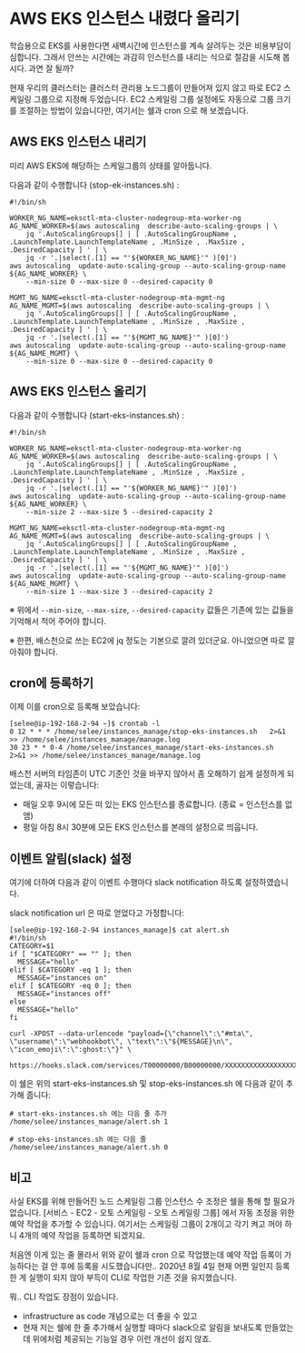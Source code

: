 # AWS EKS 인스턴스 내렸다 올리기
학습용으로 EKS를 사용한다면 새벽시간에 인스턴스를 계속 살려두는 것은 비용부담이 심합니다.
그래서 안쓰는 시간에는 과감히 인스턴스를 내리는 식으로 절감을 시도해 봅시다. 과연 잘 될까?

현재 우리의 클러스터는 클러스터 관리용 노드그룹이 만들어져 있지 않고 따로 EC2 스케일링 그룹으로 지정해 두었습니다.
EC2 스케일링 그룹 설정에도 자동으로 그룹 크기를 조절하는 방법이 있습니다만,
여기서는 쉘과 cron 으로 해 보겠습니다.

## AWS EKS 인스턴스 내리기

미리 AWS EKS에 해당하는 스케일그룹의 상태를 알아둡니다.

다음과 같이 수행합니다 (stop-ek-instances.sh) :
<pre><code>#!/bin/sh

WORKER_NG_NAME=eksctl-mta-cluster-nodegroup-mta-worker-ng
AG_NAME_WORKER=$(aws autoscaling  describe-auto-scaling-groups | \
    jq '.AutoScalingGroups[] | [ .AutoScalingGroupName , .LaunchTemplate.LaunchTemplateName , .MinSize , .MaxSize , .DesiredCapacity ] ' | \
    jq -r '.|select(.[1] == "'${WORKER_NG_NAME}'" )[0]')
aws autoscaling  update-auto-scaling-group --auto-scaling-group-name ${AG_NAME_WORKER} \
    --min-size 0 --max-size 0 --desired-capacity 0

MGMT_NG_NAME=eksctl-mta-cluster-nodegroup-mta-mgmt-ng
AG_NAME_MGMT=$(aws autoscaling  describe-auto-scaling-groups | \
    jq '.AutoScalingGroups[] | [ .AutoScalingGroupName , .LaunchTemplate.LaunchTemplateName , .MinSize , .MaxSize , .DesiredCapacity ] ' | \
    jq -r '.|select(.[1] == "'${MGMT_NG_NAME}'" )[0]')
aws autoscaling  update-auto-scaling-group --auto-scaling-group-name ${AG_NAME_MGMT} \
    --min-size 0 --max-size 0 --desired-capacity 0
</code></pre>

## AWS EKS 인스턴스 올리기
다음과 같이 수행합니다 (start-eks-instances.sh) :
<pre><code>#!/bin/sh

WORKER_NG_NAME=eksctl-mta-cluster-nodegroup-mta-worker-ng
AG_NAME_WORKER=$(aws autoscaling  describe-auto-scaling-groups | \
    jq '.AutoScalingGroups[] | [ .AutoScalingGroupName , .LaunchTemplate.LaunchTemplateName , .MinSize , .MaxSize , .DesiredCapacity ] ' | \
    jq -r '.|select(.[1] == "'${WORKER_NG_NAME}'" )[0]')
aws autoscaling  update-auto-scaling-group --auto-scaling-group-name ${AG_NAME_WORKER} \
    --min-size 2 --max-size 5 --desired-capacity 2

MGMT_NG_NAME=eksctl-mta-cluster-nodegroup-mta-mgmt-ng
AG_NAME_MGMT=$(aws autoscaling  describe-auto-scaling-groups | \
    jq '.AutoScalingGroups[] | [ .AutoScalingGroupName , .LaunchTemplate.LaunchTemplateName , .MinSize , .MaxSize , .DesiredCapacity ] ' | \
    jq -r '.|select(.[1] == "'${MGMT_NG_NAME}'" )[0]')
aws autoscaling  update-auto-scaling-group --auto-scaling-group-name ${AG_NAME_MGMT} \
    --min-size 1 --max-size 3 --desired-capacity 2
</code></pre>

※ 위에서 <code>--min-size</code>, <code>--max-size</code>, <code>--desired-capacity</code> 값들은 기존에 있는 값들을 기억해서 적어 주어야 합니다.

※ 한편, 배스천으로 쓰는 EC2에 jq 정도는 기본으로 깔려 있더군요. 아니었으면 따로 깔아줘야 합니다.

## cron에 등록하기

이제 이를 cron으로 등록해 보았습니다:
```
[selee@ip-192-168-2-94 ~]$ crontab -l
0 12 * * * /home/selee/instances_manage/stop-eks-instances.sh   2>&1 >> /home/selee/instances_manage/manage.log
30 23 * * 0-4 /home/selee/instances_manage/start-eks-instances.sh   2>&1 >> /home/selee/instances_manage/manage.log
```
배스천 서버의 타임존이 UTC 기준인 것을 바꾸지 않아서 좀 오해하기 쉽게 설정하게 되었는데, 골자는 이렇습니다:
* 매일 오후 9시에 모든 떠 있는 EKS 인스턴스를 종료합니다. (종료 = 인스턴스를 없앰)
* 평일 아침 8시 30분에 모든 EKS 인스턴스를 본래의 설정으로 띄웁니다.

## 이벤트 알림(slack) 설정

여기에 더하여 다음과 같이 이벤트 수행마다 slack notification 하도록 설정하였습니다.

slack notification url 은 따로 얻었다고 가정합니다:
```
[selee@ip-192-168-2-94 instances_manage]$ cat alert.sh
#!/bin/sh
CATEGORY=$1
if [ "$CATEGORY" == "" ]; then
  MESSAGE="hello"
elif [ $CATEGORY -eq 1 ]; then
  MESSAGE="instances on"
elif [ $CATEGORY -eq 0 ]; then
  MESSAGE="instances off"
else
  MESSAGE="hello"
fi

curl -XPOST --data-urlencode "payload={\"channel\":\"#mta\", \"username\":\"webhookbot\", \"text\":\"${MESSAGE}\n\", \"icon_emoji\":\":ghost:\"}" \
    https://hooks.slack.com/services/T00000000/B00000000/XXXXXXXXXXXXXXXXXXXXXXXX
```

이 쉘은 위의 start-eks-instances.sh 및 stop-eks-instances.sh 에 다음과 같이 추가해 줍니다:
```
# start-eks-instances.sh 에는 다음 줄 추가
/home/selee/instances_manage/alert.sh 1

# stop-eks-instances.sh 에는 다음 줄 
/home/selee/instances_manage/alert.sh 0
```

## 비고

사실 EKS를 위해 만들어진 노드 스케일링 그룹 인스턴스 수 조정은 쉘을 통해 할 필요가 없습니다. 
[서비스 - EC2 - 오토 스케일링 - 오토 스케일링 그룹] 에서 자동 조정을 위한 예약 작업을 추가할 수 있습니다. 
여기서는 스케일링 그룹이 2개이고 각기 켜고 꺼야 하니 4개의 예약 작업을 등록하면 되겠지요.

처음엔 이게 있는 줄 몰라서 위와 같이 쉘과 cron 으로 작업했는데 예약 작업 등록이 가능하다는 걸 안 후에
등록을 시도했습니다만.. 2020년 8월 4일 현재 어쩐 일인지 등록한 게 실행이 되지 않아 부득이 CLI로 작업한 기존 것을 유지했습니다.

뭐.. CLI 작업도 장점이 있습니다.
* infrastructure as code 개념으로는 더 좋을 수 있고
* 현재 저는 쉘에 한 줄 추가해서 실행할 때마다 slack으로 알림을 보내도록 만들었는데 
  위에처럼 제공되는 기능일 경우 이런 개선이 쉽지 않죠. 

